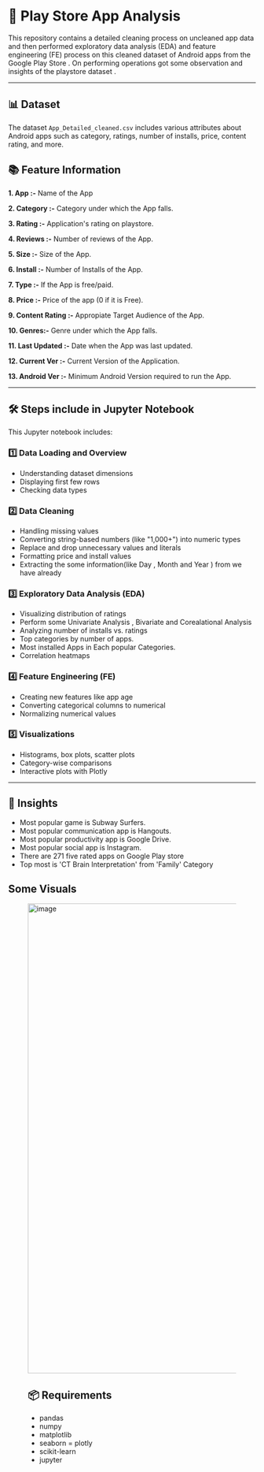 # 🚀  Play Store App Analysis

This repository contains a detailed cleaning process on uncleaned app data and then performed exploratory data analysis (EDA) and feature engineering (FE) process on this cleaned dataset of Android apps from the Google Play Store . On performing operations got some observation and insights of the playstore dataset .

--- 

## 📊 Dataset

The dataset `App_Detailed_cleaned.csv` includes various attributes about Android apps such as category, ratings, number of installs, price, content rating, and more.

## 📚 Feature Information
**1. App :-** Name of the App  

**2. Category :-** Category under which the App falls.  

**3. Rating :-** Application's rating on playstore.  

**4. Reviews :-** Number of reviews of the App.  

**5. Size :-** Size of the App.  

**6. Install :-** Number of Installs of the App.  

**7. Type :-** If the App is free/paid.  

**8. Price :-** Price of the app (0 if it is Free).  

**9. Content Rating :-** Appropiate Target Audience of the App.  

**10. Genres:-** Genre under which the App falls.  

**11. Last Updated :-** Date when the App was last updated.  

**12. Current Ver :-** Current Version of the Application.  

**13. Android Ver :-** Minimum Android Version required to run the App. 

--- 
## 🛠️ Steps include in Jupyter Notebook 

This Jupyter notebook includes:

### 1️⃣ Data Loading and Overview
- Understanding dataset dimensions
- Displaying first few rows
- Checking data types

### 2️⃣ Data Cleaning
- Handling missing values
- Converting string-based numbers (like "1,000+") into numeric types
- Replace and drop unnecessary values and literals 
- Formatting price and install values
- Extracting the some information(like Day , Month and Year ) from we have already 

### 3️⃣ Exploratory Data Analysis (EDA)
- Visualizing distribution of ratings
- Perform some Univariate Analysis , Bivariate and Corealational Analysis
- Analyzing number of installs vs. ratings
- Top categories by number of apps.
- Most installed Apps in Each popular Categories.
- Correlation heatmaps

### 4️⃣ Feature Engineering (FE)
- Creating new features like app age
- Converting categorical columns to numerical
- Normalizing numerical values

### 5️⃣ Visualizations
- Histograms, box plots, scatter plots
- Category-wise comparisons
- Interactive plots with Plotly
---

## 📝 Insights  
- Most popular game is Subway Surfers.
- Most popular communication app is Hangouts.
- Most popular productivity app is Google Drive.
- Most popular social app is Instagram.
- There are 271 five rated apps on Google Play store
- Top most is 'CT Brain Interpretation' from 'Family' Category

## Some Visuals 
<Figure size 1500x1500 with 9 Axes><img width="1489" height="954" alt="image" src="https://github.com/user-attachments/assets/78490fa7-02e0-4590-9adf-3b49353d8e09" />

## 📦 Requirements
- pandas
- numpy
- matplotlib
- seaborn
= plotly
- scikit-learn
- jupyter


